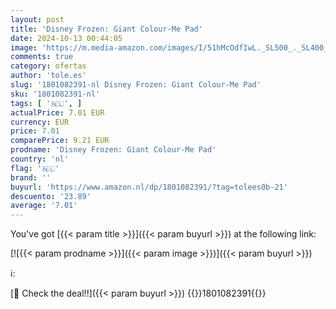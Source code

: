 ```yaml
---
layout: post
title: 'Disney Frozen: Giant Colour-Me Pad'
date: 2024-10-13 00:44:05
image: 'https://m.media-amazon.com/images/I/51hMcOdfIwL._SL500_._SL400_.jpg'
comments: true
category: ofertas
author: 'tole.es'
slug: '1801082391-nl Disney Frozen: Giant Colour-Me Pad'
sku: '1801082391-nl'
tags: [ '🇳🇱', ]
actualPrice: 7.01 EUR
currency: EUR
price: 7.01
comparePrice: 9.21 EUR
prodname: 'Disney Frozen: Giant Colour-Me Pad'
country: 'nl'
flag: '🇳🇱'
brand: ''
buyurl: 'https://www.amazon.nl/dp/1801082391/?tag=tolees0b-21'
descuento: '23.89'
average: '7.01'
---
```


You've got [{{< param title >}}]({{< param buyurl >}}) at the following link:

[![{{< param prodname >}}]({{< param image >}})]({{< param buyurl >}})

ℹ️:


[🛒 Check the deal!!]({{< param buyurl >}})
{{<world>}}1801082391{{</world>}}
